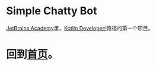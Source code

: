 # Simple Chatty Bot
[JetBrains Academy](https://hyperskill.org/tracks)里，[Kotlin Developerᵝ](https://hyperskill.org/tracks/3)路径的第一个项目。

# 回到[首页](https://github.com/ClearPlume/KotlinDeveloper/tree/master)。
